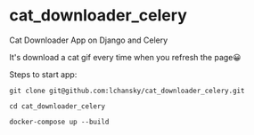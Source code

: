 # cat_downloader_celery
Cat Downloader App on Django and Celery

It's download a cat gif every time when you refresh the page😀

Steps to start app:
```
git clone git@github.com:lchansky/cat_downloader_celery.git
```
```
cd cat_downloader_celery
```
```
docker-compose up --build
```
